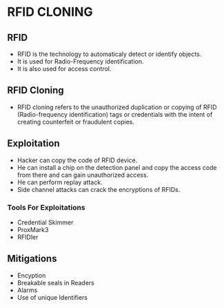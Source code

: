 # RFID CLONING
## RFID
- RFID  is the technology to automaticaly detect or identify objects.
-  It is used for Radio-Frequency identification.
-   It is also used for access control.
## RFID Cloning
- RFID cloning refers to the unauthorized duplication or copying of RFID (Radio-frequency identification) tags or credentials with the intent of creating counterfeit or fraudulent copies.
## Exploitation
- Hacker can copy the code of RFID device.
- He can install a chip on the detection panel and copy the access code from there and can gain unauthorized access.
- He can perform replay attack.
- Side channel attacks can crack the encryptions of RFIDs.
### Tools For Exploitations
- Credential Skimmer
- ProxMark3
- RFIDler

## Mitigations
- Encyption
- Breakable seals in Readers
- Alarms
- Use of unique Identifiers
